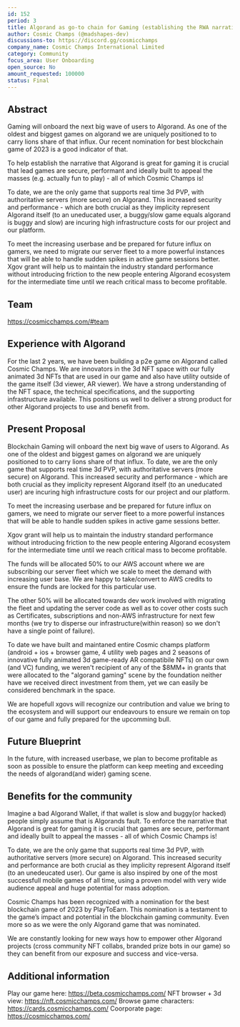 ```yaml
---
id: 152
period: 3
title: Algorand as go-to chain for Gaming (establishing the RWA narrative)
author: Cosmic Champs (@madshapes-dev)
discussions-to: https://discord.gg/cosmicchamps
company_name: Cosmic Champs International Limited
category: Community
focus_area: User Onboarding
open_source: No
amount_requested: 100000
status: Final
---
```


## Abstract
Gaming will onboard the next big wave of users to Algorand. As one of the oldest and biggest games on algorand we are uniquely positioned to to carry lions share of that influx. Our recent nomination for best blockchain game of 2023 is a good indicator of that. 

To help establish the narrative that Algorand is great for gaming it is crucial that lead games are secure, performant and ideally built to appeal the masses (e.g. actually fun to play) - all of which Cosmic Champs is!

To date, we are the only game that supports real time 3d PVP, with authoritative servers (more secure) on Algorand. This increased security and performance - which are both crucial as they implicity represent Algorand itself (to an uneducated user, a buggy/slow game equals algorand is buggy and slow) are incuring high infrastructure costs for our project and our platform. 

To meet the increasing userbase and be prepared for future influx on gamers, we need to migrate our server fleet to a more powerful instances that will be able to handle sudden spikes in active game sessions better. Xgov grant will help us to maintain the industry standard performance without introducing friction to the new people entering Algorand ecosystem for the intermediate time until we reach critical mass to become profitable.

## Team
<a href="https://cosmicchamps.com/#team" target="_blank">https://cosmicchamps.com/#team</a>

## Experience with Algorand
For the last 2 years, we have been building a p2e game on Algorand called Cosmic Champs. We are innovators in the 3d NFT space with our fully animated 3d NFTs that are used in our game and also have utility outside of the game itself (3d viewer, AR viewer).
We have a strong understanding of the NFT space, the technical specifications, and the supporting infrastructure available. This positions us well to deliver a strong product for other Algorand projects to use and benefit from.

## Present Proposal
Blockchain Gaming will onboard the next big wave of users to Algorand. As one of the oldest and biggest games on algorand we are uniquely positioned to to carry lions share of that influx. To date, we are the only game that supports real time 3d PVP, with authoritative servers (more secure) on Algorand. This increased security and performance - which are both crucial as they implicity represent Algorand itself (to an uneducated user) are incuring high infrastructure costs for our project and our platform. 

To meet the increasing userbase and be prepared for future influx on gamers, we need to migrate our server fleet to a more powerful instances that will be able to handle sudden spikes in active game sessions better.

Xgov grant will help us to maintain the industry standard performance without introducing friction to the new people entering Algorand ecosystem for the intermediate time until we reach critical mass to become profitable.

The funds will be allocated 50% to our AWS account where we are subscribing our server fleet which we scale to meet the demand with increasing user base. We are happy to take/convert to AWS credits to ensure the funds are locked for this particular use.

The other 50% will be allocated towards dev work involved with migrating the fleet and updating the server code as well as to cover other costs such as Certificates, subscriptions and non-AWS infrastructure for next few months (we try to disperse our infrastructure(within reason) so we don't have a single point of failure).

To date we have built and maintaned entire Cosmic champs platform (android + ios + browser game, 4 utility web pages and 2 seasons of innovative fully animated 3d game-ready AR compatibile NFTs) on our own (and VC) funding, we weren't recipient of any of the $8MM+ in grants that were allocated to the "algorand gaming" scene by the foundation neither have we received direct investment from them, yet we can easily be considered benchmark in the space.

We are hopefull xgovs will recognize our contribution and value we bring to the ecosystem and will support our endeavours to ensure we remain on top of our game and fully prepared for the upcomming bull.

## Future Blueprint
In the future, with increased userbase, we plan to become profitable as soon as possible to ensure the platform can keep meeting and exceeding the needs of algorand(and wider) gaming scene.

## Benefits for the community
Imagine a bad Algorand Wallet, if that wallet is slow and buggy(or hacked) people simply assume that is Algorands fault. To enforce the narrative that Algorand is great for gaming it is crucial that games are secure, performant and ideally built to appeal the masses - all of which Cosmic Champs is!

To date, we are the only game that supports real time 3d PVP, with authoritative servers (more secure) on Algorand. This increased security and performance are both crucial as they implicity represent Algorand itself (to an unedeucated user). Our game is also inspired by one of the most successfull mobile games of all time, using a proven model with very wide audience appeal and huge potential for mass adoption.

Cosmic Champs has been recognized with a nomination for the best blockchain game of 2023 by PlayToEarn. This nomination is a testament to the game’s impact and potential in the blockchain gaming community. Even more so as we were the only Algorand game that was nominated. 

We are constantly looking for new ways how to empower other Algorand projects (cross community NFT collabs, branded prize bots in our game) so they can benefit from our exposure and success and vice-versa.

## Additional information
Play our game here: <a href="https://beta.cosmicchamps.com/" target="_blank">https://beta.cosmicchamps.com/</a>
NFT browser + 3d view: <a href="https://nft.cosmicchamps.com/" target="_blank">https://nft.cosmicchamps.com/</a>
Browse game characters: <a href="https://cards.cosmicchamps.com/" target="_blank">https://cards.cosmicchamps.com/</a>
Coorporate page: <a href="https://cosmicchamps.com/" target="_blank">https://cosmicchamps.com/</a>
